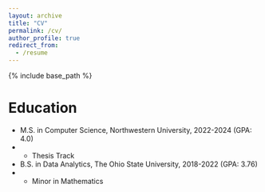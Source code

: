 ```yaml
---
layout: archive
title: "CV"
permalink: /cv/
author_profile: true
redirect_from:
  - /resume
---
```


{% include base_path %}

Education
======
* M.S. in Computer Science, Northwestern University, 2022-2024 (GPA: 4.0)  
* - Thesis Track
* B.S. in Data Analytics, The Ohio State University, 2018-2022 (GPA: 3.76)
* - Minor in Mathematics
  


